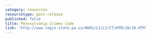 ```yaml
---
category: resources
resourcetype: post-release
published: false
title: Pennsylvania Crimes Code
link: 'http://www.legis.state.pa.us/WU01/LI/LI/CT/HTM/18/18.HTM'
---
```

